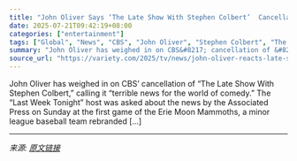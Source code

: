 ```yaml
---
title: "John Oliver Says ‘The Late Show With Stephen Colbert’  Cancellation Is ‘Incredibly Sad’: ‘Terrible News for the World of Comedy’"
date: 2025-07-21T09:42:19+08:00
categories: ["entertainment"]
tags: ["Global", "News", "CBS", "John Oliver", "Stephen Colbert", "The Late Show with Stephen Colbert"]
summary: "John Oliver has weighed in on CBS&#8217; cancellation of &#8220;The Late Show With Stephen Colbert,&#8221; calling it &#8220;terrible news for the world of comedy.&#8221; The &#8220;Last Week Tonight&"
source_url: "https://variety.com/2025/tv/news/john-oliver-reacts-late-show-stephen-colbert-cancellation-1236465705/"
---
```


John Oliver has weighed in on CBS&#8217; cancellation of &#8220;The Late Show With Stephen Colbert,&#8221; calling it &#8220;terrible news for the world of comedy.&#8221; The &#8220;Last Week Tonight&#8221; host was asked about the news by the Associated Press on Sunday at the first game of the Erie Moon Mammoths, a minor league baseball team rebranded [&#8230;]

---

*来源: [原文链接](https://variety.com/2025/tv/news/john-oliver-reacts-late-show-stephen-colbert-cancellation-1236465705/)*
